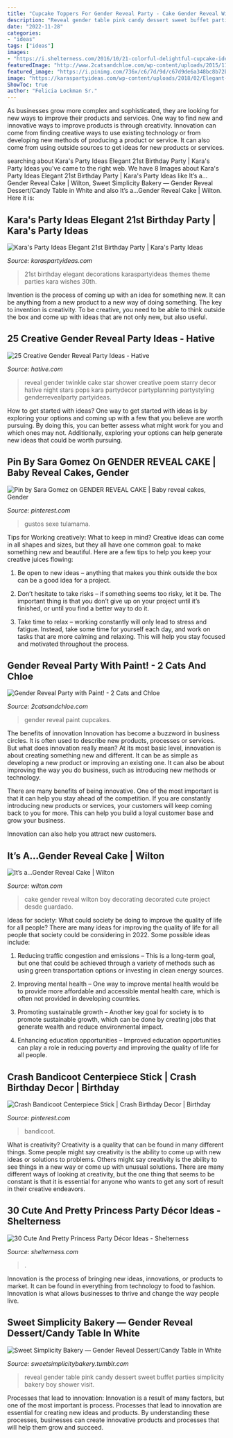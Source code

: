 ```yaml
---
title: "Cupcake Toppers For Gender Reveal Party - Cake Gender Reveal Wilton Boy Decorating Decorated Cute Project Desde Guardado"
description: "Reveal gender table pink candy dessert sweet buffet parties simplicity bakery boy shower visit"
date: "2022-11-28"
categories:
- "ideas"
tags: ["ideas"]
images:
- "https://i.shelterness.com/2016/10/21-colorful-delightful-cupcake-ideas-featuring-Belle-Snow-White-Cinderella-and-more.jpg"
featuredImage: "http://www.2catsandchloe.com/wp-content/uploads/2015/11/GenderReveal_022-copy.jpg"
featured_image: "https://i.pinimg.com/736x/c6/7d/9d/c67d9de6a348bc8b72bbb96c69dabe77.jpg"
image: "https://karaspartyideas.com/wp-content/uploads/2018/02/Elegant-21st-Birthday-Party-via-Karas-Party-Ideas-KarasPartyIdeas.com_.png"
ShowToc: true
author: "Felicia Lockman Sr."
---
```



As businesses grow more complex and sophisticated, they are looking for new ways to improve their products and services. One way to find new and innovative ways to improve products is through creativity. Innovation can come from finding creative ways to use existing technology or from developing new methods of producing a product or service. It can also come from using outside sources to get ideas for new products or services.

	

		
searching about Kara&#039;s Party Ideas Elegant 21st Birthday Party | Kara&#039;s Party Ideas you've came to the right web. We have 8 Images about Kara&#039;s Party Ideas Elegant 21st Birthday Party | Kara&#039;s Party Ideas like It’s a…Gender Reveal Cake | Wilton, Sweet Simplicity Bakery — Gender Reveal Dessert/Candy Table in White and also It’s a…Gender Reveal Cake | Wilton. Here it is:
		
    
## Kara&#039;s Party Ideas Elegant 21st Birthday Party | Kara&#039;s Party Ideas

<img loading=lazy src="https://karaspartyideas.com/wp-content/uploads/2018/02/Elegant-21st-Birthday-Party-via-Karas-Party-Ideas-KarasPartyIdeas.com_.png" onerror="this.onerror=null;this.src='https://tse3.mm.bing.net/th?id=OIP.gOC9RpoPXoccD45U-C3fpwHaLH&amp;pid=15.1';" alt="Kara&#039;s Party Ideas Elegant 21st Birthday Party | Kara&#039;s Party Ideas">

_Source: karaspartyideas.com_

>21st birthday elegant decorations karaspartyideas themes theme parties kara wishes 30th. 

	

Invention is the process of coming up with an idea for something new. It can be anything from a new product to a new way of doing something. The key to invention is creativity. To be creative, you need to be able to think outside the box and come up with ideas that are not only new, but also useful.

    
## 25 Creative Gender Reveal Party Ideas - Hative

<img loading=lazy src="https://hative.com/wp-content/uploads/2015/04/gender-reveal-party-ideas/4-gender-reveal-party-ideas.jpeg" onerror="this.onerror=null;this.src='https://tse1.mm.bing.net/th?id=OIP.Fk9S1uLECgoLU5gB6TylegHaLH&amp;pid=15.1';" alt="25 Creative Gender Reveal Party Ideas - Hative">

_Source: hative.com_

>reveal gender twinkle cake star shower creative poem starry decor hative night stars pops kara partydecor partyplanning partystyling genderrevealparty partyideas. 

	

How to get started with ideas?
One way to get started with ideas is by exploring your options and coming up with a few that you believe are worth pursuing. By doing this, you can better assess what might work for you and which ones may not. Additionally, exploring your options can help generate new ideas that could be worth pursuing.

    
## Pin By Sara Gomez On GENDER REVEAL CAKE | Baby Reveal Cakes, Gender

<img loading=lazy src="https://i.pinimg.com/736x/4f/ad/71/4fad7197f04d3debc63a9e54cbeb7a72.jpg" onerror="this.onerror=null;this.src='https://tse3.mm.bing.net/th?id=OIP.kPjMCOu8fx_K95pU0VH7pQHaKV&amp;pid=15.1';" alt="Pin by Sara Gomez on GENDER REVEAL CAKE | Baby reveal cakes, Gender">

_Source: pinterest.com_

>gustos sexe tulamama. 

	

Tips for Working creatively: What to keep in mind?
Creative ideas can come in all shapes and sizes, but they all have one common goal: to make something new and beautiful. Here are a few tips to help you keep your creative juices flowing:
1. Be open to new ideas – anything that makes you think outside the box can be a good idea for a project.

2. Don’t hesitate to take risks – if something seems too risky, let it be. The important thing is that you don’t give up on your project until it’s finished, or until you find a better way to do it.

3. Take time to relax – working constantly will only lead to stress and fatigue. Instead, take some time for yourself each day, and work on tasks that are more calming and relaxing. This will help you stay focused and motivated throughout the process.

    
## Gender Reveal Party With Paint! - 2 Cats And Chloe

<img loading=lazy src="http://www.2catsandchloe.com/wp-content/uploads/2015/11/GenderReveal_022-copy.jpg" onerror="this.onerror=null;this.src='https://tse1.mm.bing.net/th?id=OIP.E6ISqeoDQEuY16yuOQrUggHaKX&amp;pid=15.1';" alt="Gender Reveal Party with Paint! - 2 Cats and Chloe">

_Source: 2catsandchloe.com_

>gender reveal paint cupcakes. 

	

The benefits of innovation
Innovation has become a buzzword in business circles. It is often used to describe new products, processes or services. But what does innovation really mean?
At its most basic level, innovation is about creating something new and different. It can be as simple as developing a new product or improving an existing one. It can also be about improving the way you do business, such as introducing new methods or technology.

There are many benefits of being innovative. One of the most important is that it can help you stay ahead of the competition. If you are constantly introducing new products or services, your customers will keep coming back to you for more. This can help you build a loyal customer base and grow your business.

Innovation can also help you attract new customers.

    
## It’s A…Gender Reveal Cake | Wilton

<img loading=lazy src="https://www.wilton.com/dw/image/v2/AAWA_PRD/on/demandware.static/-/Sites-wilton-project-master/default/dwf3c36199/images/project/WLPROJ-9253/GeReCaHa_45527-1.jpg?sw=1000&amp;sh=1000&amp;sm=fit" onerror="this.onerror=null;this.src='https://tse4.mm.bing.net/th?id=OIP.Y-yGTQncKl_QKz0AidHcMgHaHa&amp;pid=15.1';" alt="It’s a…Gender Reveal Cake | Wilton">

_Source: wilton.com_

>cake gender reveal wilton boy decorating decorated cute project desde guardado. 

	

Ideas for society: What could society be doing to improve the quality of life for all people?
There are many ideas for improving the quality of life for all people that society could be considering in 2022. Some possible ideas include: 
1. Reducing traffic congestion and emissions – This is a long-term goal, but one that could be achieved through a variety of methods such as using green transportation options or investing in clean energy sources. 

2. Improving mental health – One way to improve mental health would be to provide more affordable and accessible mental health care, which is often not provided in developing countries. 

3. Promoting sustainable growth – Another key goal for society is to promote sustainable growth, which can be done by creating jobs that generate wealth and reduce environmental impact. 

4. Enhancing education opportunities – Improved education opportunities can play a role in reducing poverty and improving the quality of life for all people. 


    
## Crash Bandicoot Centerpiece Stick | Crash Birthday Decor | Birthday

<img loading=lazy src="https://i.pinimg.com/736x/c6/7d/9d/c67d9de6a348bc8b72bbb96c69dabe77.jpg" onerror="this.onerror=null;this.src='https://tse4.mm.bing.net/th?id=OIP.xWfcUowzBw88VAUCXlMvxwHaJ3&amp;pid=15.1';" alt="Crash Bandicoot Centerpiece Stick | Crash Birthday Decor | Birthday">

_Source: pinterest.com_

>bandicoot. 

	

What is creativity?
Creativity is a quality that can be found in many different things. Some people might say creativity is the ability to come up with new ideas or solutions to problems. Others might say creativity is the ability to see things in a new way or come up with unusual solutions. There are many different ways of looking at creativity, but the one thing that seems to be constant is that it is essential for anyone who wants to get any sort of result in their creative endeavors.

    
## 30 Cute And Pretty Princess Party Décor Ideas - Shelterness

<img loading=lazy src="https://i.shelterness.com/2016/10/21-colorful-delightful-cupcake-ideas-featuring-Belle-Snow-White-Cinderella-and-more.jpg" onerror="this.onerror=null;this.src='https://tse2.mm.bing.net/th?id=OIP.usH2Ah3sX27PhjQ05Q-M0gHaNK&amp;pid=15.1';" alt="30 Cute And Pretty Princess Party Décor Ideas - Shelterness">

_Source: shelterness.com_

>. 

	

Innovation is the process of bringing new ideas, innovations, or products to market. It can be found in everything from technology to food to fashion. Innovation is what allows businesses to thrive and change the way people live.

    
## Sweet Simplicity Bakery — Gender Reveal Dessert/Candy Table In White

<img loading=lazy src="https://66.media.tumblr.com/94f8e5b98def480d8dc547d638c11b35/tumblr_nb6vlmWdkw1ty8ibio2_1280.jpg" onerror="this.onerror=null;this.src='https://tse4.mm.bing.net/th?id=OIP.pgBvtnsXKQn0d1gQ-Ulf_wHaFj&amp;pid=15.1';" alt="Sweet Simplicity Bakery — Gender Reveal Dessert/Candy Table in White">

_Source: sweetsimplicitybakery.tumblr.com_

>reveal gender table pink candy dessert sweet buffet parties simplicity bakery boy shower visit. 

	

Processes that lead to innovation:
Innovation is a result of many factors, but one of the most important is process. Processes that lead to innovation are essential for creating new ideas and products. By understanding these processes, businesses can create innovative products and processes that will help them grow and succeed.

